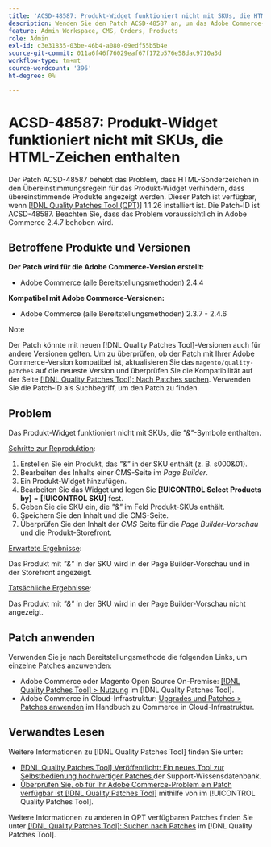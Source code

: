 ```yaml
---
title: 'ACSD-48587: Produkt-Widget funktioniert nicht mit SKUs, die HTML-Zeichen enthalten'
description: Wenden Sie den Patch ACSD-48587 an, um das Adobe Commerce-Problem zu beheben, bei dem HTML-Sonderzeichen in den Übereinstimmungsregeln für Produkte verhindern, dass übereinstimmende Produkte angezeigt werden.
feature: Admin Workspace, CMS, Orders, Products
role: Admin
exl-id: c3e31835-03be-46b4-a080-09edf55b5b4e
source-git-commit: 011a6f46f76029eaf67f172b576e58dac9710a3d
workflow-type: tm+mt
source-wordcount: '396'
ht-degree: 0%

---
```


# ACSD-48587: Produkt-Widget funktioniert nicht mit SKUs, die HTML-Zeichen enthalten

Der Patch ACSD-48587 behebt das Problem, dass HTML-Sonderzeichen in den Übereinstimmungsregeln für das Produkt-Widget verhindern, dass übereinstimmende Produkte angezeigt werden. Dieser Patch ist verfügbar, wenn [[!DNL Quality Patches Tool (QPT)]](https://experienceleague.adobe.com/en/docs/commerce-operations/tools/quality-patches-tool/quality-patches-tool-to-self-serve-quality-patches) 1.1.26 installiert ist. Die Patch-ID ist ACSD-48587. Beachten Sie, dass das Problem voraussichtlich in Adobe Commerce 2.4.7 behoben wird.

## Betroffene Produkte und Versionen

**Der Patch wird für die Adobe Commerce-Version erstellt:**

* Adobe Commerce (alle Bereitstellungsmethoden) 2.4.4

**Kompatibel mit Adobe Commerce-Versionen:**

* Adobe Commerce (alle Bereitstellungsmethoden) 2.3.7 - 2.4.6

>[!NOTE]
>
>Der Patch könnte mit neuen [!DNL Quality Patches Tool]-Versionen auch für andere Versionen gelten. Um zu überprüfen, ob der Patch mit Ihrer Adobe Commerce-Version kompatibel ist, aktualisieren Sie das `magento/quality-patches` auf die neueste Version und überprüfen Sie die Kompatibilität auf der Seite [[!DNL Quality Patches Tool]: Nach Patches suchen](https://experienceleague.adobe.com/tools/commerce-quality-patches/index.html). Verwenden Sie die Patch-ID als Suchbegriff, um den Patch zu finden.

## Problem

Das Produkt-Widget funktioniert nicht mit SKUs, die *&quot;&amp;&quot;*-Symbole enthalten.

<u>Schritte zur Reproduktion</u>:

1. Erstellen Sie ein Produkt, das *&quot;&amp;&quot;* in der SKU enthält (z. B. s000&amp;01).
1. Bearbeiten des Inhalts einer CMS-Seite im *Page Builder*.
1. Ein Produkt-Widget hinzufügen.
1. Bearbeiten Sie das Widget und legen Sie **[!UICONTROL Select Products by]** = **[!UICONTROL SKU]** fest.
1. Geben Sie die SKU ein, die *&quot;&amp;&quot;* im Feld Produkt-SKUs enthält.
1. Speichern Sie den Inhalt und die CMS-Seite.
1. Überprüfen Sie den Inhalt der *CMS* Seite für die *Page Builder-Vorschau* und die Produkt-Storefront.

<u>Erwartete Ergebnisse</u>:

Das Produkt mit *&quot;&amp;&quot;* in der SKU wird in der Page Builder-Vorschau und in der Storefront angezeigt.

<u>Tatsächliche Ergebnisse</u>:

Das Produkt mit *&quot;&amp;&quot;* in der SKU wird in der Page Builder-Vorschau nicht angezeigt.

## Patch anwenden

Verwenden Sie je nach Bereitstellungsmethode die folgenden Links, um einzelne Patches anzuwenden:

* Adobe Commerce oder Magento Open Source On-Premise: [[!DNL Quality Patches Tool] > Nutzung](/help/tools/quality-patches-tool/usage.md) im [!DNL Quality Patches Tool].
* Adobe Commerce in Cloud-Infrastruktur: [Upgrades und Patches > Patches anwenden](https://experienceleague.adobe.com/docs/commerce-cloud-service/user-guide/develop/upgrade/apply-patches.html) im Handbuch zu Commerce in Cloud-Infrastruktur.

## Verwandtes Lesen

Weitere Informationen zu [!DNL Quality Patches Tool] finden Sie unter:

* [[!DNL Quality Patches Tool] Veröffentlicht: Ein neues Tool zur Selbstbedienung hochwertiger Patches ](https://experienceleague.adobe.com/en/docs/commerce-operations/tools/quality-patches-tool/quality-patches-tool-to-self-serve-quality-patches) der Support-Wissensdatenbank.
* [Überprüfen Sie, ob für Ihr Adobe Commerce-Problem ein Patch verfügbar ist [!DNL Quality Patches Tool]](/help/tools/quality-patches-tool/patches-available-in-qpt/check-patch-for-magento-issue-with-magento-quality-patches.md) mithilfe von im [!UICONTROL Quality Patches Tool].


Weitere Informationen zu anderen in QPT verfügbaren Patches finden Sie unter [[!DNL Quality Patches Tool]: Suchen nach Patches](https://experienceleague.adobe.com/tools/commerce-quality-patches/index.html) im [!DNL Quality Patches Tool].
